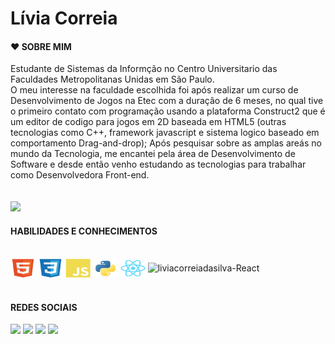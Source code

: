 #     Lívia Correia 
<h4> <b> ♥ SOBRE MIM </b></h4>
Estudante de Sistemas da Informção no Centro Universitario das Faculdades Metropolitanas Unidas em São Paulo. <br>
O meu interesse na faculdade escolhida foi após realizar um curso de Desenvolvimento de Jogos na Etec com a duração de 6 meses, no qual tive o primeiro contato com programação usando a  plataforma Construct2 que é um editor de codigo para jogos em 2D baseada em  HTML5 (outras tecnologias como  C++,  framework javascript e sistema logico baseado em comportamento Drag-and-drop); 
Após pesquisar sobre as amplas areás no mundo da Tecnologia, me encantei pela área de Desenvolvimento de Software e desde então venho estudando as tecnologias para trabalhar como Desenvolvedora Front-end.

<br> 
<br>
<br>
 
  <img height="180em" src="https://github-readme-stats.vercel.app/api/top-langs/?username=liviacorreiadasilva&layout=compact&langs_count=7&theme=dracula"/>
  
  </div>
      <h4>  <b> HABILIDADES E CONHECIMENTOS  </b> </h4>
<!--foto icones das linguagens-->
  <div style="display: inline_block"><br>    
    
   <!--icone-html-->
  <img align="center" alt="liviacorreiadasilva-HTML" height="30" width="40" src="https://raw.githubusercontent.com/devicons/devicon/master/icons/html5/html5-original.svg">
    <!--icone-css-->
  <img align="center" alt="liviacorreiadasilva-CSS" height="30" width="40" src="https://raw.githubusercontent.com/devicons/devicon/master/icons/css3/css3-original.svg">
  <!--icone javascript-->
  <img align="center" alt="liviacorreiadasilva-Js" height="30" width="40" src="https://raw.githubusercontent.com/devicons/devicon/master/icons/javascript/javascript-plain.svg">
    <!--icone-python-->
  <img align="center" alt="liviacorreiadasilva-Python" height="30" width="40" 
src="https://raw.githubusercontent.com/devicons/devicon/master/icons/python/python-original.svg">
      <!--icone-react-->
    <img align="center" alt="liviacorreiadasilva-React" height="30" width="40" src="https://raw.githubusercontent.com/devicons/devicon/master/icons/react/react-original.svg">
    <!--icone vscode-->
    <img align="center" alt="liviacorreiadasilva-React" height="30" width="40" 
     src=" https://seeklogo.com/images/V/visual-studio-code-logo-284BC24C39-seeklogo.com.png">
    
    
    
</div>
  
  #
  
  <!--Redes sociais-->
  <h4> <b> REDES SOCIAIS  </b>  </h4> 
  
  <div>
         <!--Youtube--> 
   <a href="https://www.youtube.com/channel/UC_g4cOXbd4BOdpReF_i-RzQ"><img src="https://img.shields.io/badge/YouTube-FF0000?style=for-the-badge&logo=youtube&logoColor=white" target="_blank"></a>
         <!--instagram--> 
 <a href="https://instagram.com" target="_blank"><img src="https://img.shields.io/badge/-Instagram-%23E4405F?style=for-the-badge&logo=instagram&logoColor=white" target="_blank"></a>
        <!--gmail-->
  <a href = " https://mail.google.com/liviasilvasilva492@gmail.com"><img src="https://img.shields.io/badge/-Gmail-%23333?style=for-the-badge&logo=gmail&logoColor=white" target="_blank"></a>
        <!--Linkedin-->
  <a href="https://www.linkedin.com/in/livia-correia-da-silva-6485b1231/ " target="_blank"><img src="https://img.shields.io/badge/-LinkedIn-%230077B5?style=for-the-badge&logo=linkedin&logoColor=white" target="_blank"></a> 
  
 </div>
  <!--[Snake animation](https://github.com/liviauninove/liviacorreia/blob/output/github-contribution-grid-snake.svg)-->
  


